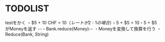 # TODOLIST

testをかく
・$5 + 10 CHF = $10（レートが2:1の場合）
・$5 + $5 = $10
・$5 + $5 がMoneyを返す
--・Bank.reduce(Money)--
・Moneyを変換して換算を行う
・Reduce(Bank, String)